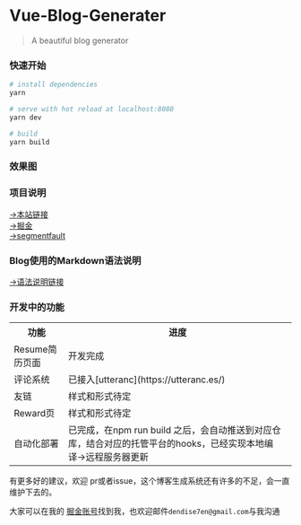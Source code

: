 # Vue-Blog-Generater

> A beautiful blog generator

### 快速开始

``` bash
# install dependencies
yarn

# serve with hot reload at localhost:8080
yarn dev

# build
yarn build
```

### 效果图

### 项目说明
[->本站链接](http://www.dendoink.com/#/post/2018-11-14-Life?index=0)<br>
[->掘金](https://juejin.im/post/5b53f9c4e51d4513ee6dcd3f)<br>
[->segmentfault](https://segmentfault.com/a/1190000015721550?_ea=5230379)<br>

### Blog使用的Markdown语法说明

[->语法说明链接](https://github.com/DendiSe7enGitHub/vue-blog-generater/blob/master/markdown.md)

### 开发中的功能

<table>
  <tr>
    <th>功能</th>
    <th>进度</th>
  </tr>
  <tr>
    <td>Resume简历页面</td>
    <td>开发完成</td>
  </tr>
  <tr>
    <td>评论系统</td>
    <td>已接入[utteranc](https://utteranc.es/)</td>
  </tr>
  <tr>
    <td>友链</td>
    <td>样式和形式待定</td>
  </tr>
  <tr>
    <td>Reward页</td>
    <td>样式和形式待定</td>
  </tr>
  <tr>
    <td>自动化部署</td>
    <td>已完成，在npm run build 之后，会自动推送到对应仓库，结合对应的托管平台的hooks，已经实现本地编译->远程服务器更新</td>
  </tr>
</table>


有更多好的建议，欢迎 pr或者issue，这个博客生成系统还有许多的不足，会一直维护下去的。<br>

大家可以在我的 [掘金账号](https://juejin.im/user/585a2f52128fe10069ba1b95)找到我，也欢迎邮件`dendise7en@gmail.com`与我沟通
